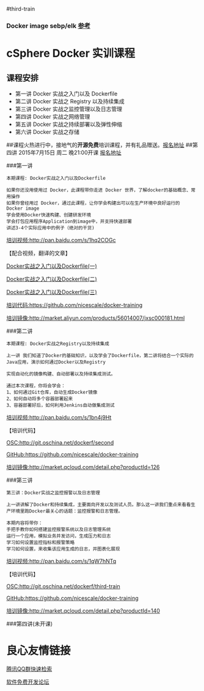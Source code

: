 #third-train

### Docker image sebp/elk [参考](https://github.com/spujadas/elk-docker)

# cSphere Docker 实训课程

## 课程安排
- 第一讲 Docker 实战之入门以及 Dockerfile
- 第二讲 Docker 实战之 Registry 以及持续集成
- 第三讲 Docker 实战之监控管理以及日志管理
- 第四讲 Docker 实战之网络管理
- 第五讲 Docker 实战之持续部署以及弹性伸缩
- 第六讲 Docker 实战之存储

##课程火热进行中，接地气的**开源免费**培训课程，并有礼品赠送。[报名地址](https://csphere.cn/training)
##第四讲 2015年7月15日 周二 晚21:00开课 [报名地址](https://csphere.cn/training)

###第一讲
```
本期课程: Docker实战之入门以及Dockerfile

如果你还没用使用过 Docker，此课程带你走进 Docker 世界，了解docker的基础概念、常用操作
如果你曾经用过 Docker，通过此课程，让你学会构建出可以在生产环境中良好运行的 Docker image
学会使用Docker快速构建、创建研发环境
学会打包应用程序Application到image中，并支持快速部署
讲述3-4个实际应用中的例子（绝对的干货)
```

[培训视频:](http://pan.baidu.com/s/1hq2COGc)http://pan.baidu.com/s/1hq2COGc

【配合视频，翻译的文章】

[Docker实战之入门以及Dockerfile(一)](http://git.oschina.net/dockerf/docker-practice/blob/master/Docker%E5%AE%9E%E6%88%98%E4%B9%8B%E5%85%A5%E9%97%A8%E4%BB%A5%E5%8F%8ADockerfile%28%E4%B8%80%29.md?dir=0&filepath=Docker%E5%AE%9E%E6%88%98%E4%B9%8B%E5%85%A5%E9%97%A8%E4%BB%A5%E5%8F%8ADockerfile%28%E4%B8%80%29.md&oid=63a62caaac5c4de2997b866d0da465a4cf016aea&sha=06f1a97af90c8d35713cacf8aac9fb86889de077)

[Docker实战之入门以及Dockerfile(二)](http://git.oschina.net/dockerf/docker-practice/blob/master/Docker%E5%AE%9E%E6%88%98%E4%B9%8B%E5%85%A5%E9%97%A8%E4%BB%A5%E5%8F%8ADockerfile%28%E4%BA%8C%29.md?dir=0&filepath=Docker%E5%AE%9E%E6%88%98%E4%B9%8B%E5%85%A5%E9%97%A8%E4%BB%A5%E5%8F%8ADockerfile%28%E4%BA%8C%29.md&oid=9312c89d48d807b99ee2f0cb9f4ecd6011db273d&sha=06f1a97af90c8d35713cacf8aac9fb86889de077)

[Docker实战之入门以及Dockerfile(三)](http://git.oschina.net/dockerf/docker-practice/blob/master/Docker%E5%AE%9E%E6%88%98%E4%B9%8B%E5%85%A5%E9%97%A8%E4%BB%A5%E5%8F%8ADockerfile%28%E4%B8%89%29.md?dir=0&filepath=Docker%E5%AE%9E%E6%88%98%E4%B9%8B%E5%85%A5%E9%97%A8%E4%BB%A5%E5%8F%8ADockerfile%28%E4%B8%89%29.md&oid=4e8ecdafe968fdd2294e4e0050293ff90b680e28&sha=06f1a97af90c8d35713cacf8aac9fb86889de077)

[培训代码:](https://github.com/nicescale/docker-training)https://github.com/nicescale/docker-training

[培训镜像:](http://market.aliyun.com/products/56014007/jxsc000181.html)http://market.aliyun.com/products/56014007/jxsc000181.html


###第二讲

```
本期课程: Docker实战之Registry以及持续集成

上一讲 我们知道了Docker的基础知识，以及学会了Dockerfile，第二讲将结合一个实际的Java应用，演示如何通过Docker以及Registry

实现自动化的镜像构建、自动部署以及持续集成测试。

通过本次课程，你将会学会：
1、如何通过Git仓库，自动生成Docker镜像
2、如何自动将多个容器部署起来
3、容器部署好后，如何利用Jenkins自动做集成测试
```

[培训视频:](http://pan.baidu.com/s/1bn4j9Ht)http://pan.baidu.com/s/1bn4j9Ht

【培训代码】

[OSC:](http://git.oschina.net/dockerf/second)http://git.oschina.net/dockerf/second

[GitHub:](https://github.com/nicescale/docker-training)https://github.com/nicescale/docker-training

[培训镜像:](http://market.qcloud.com/detail.php?productId=126)http://market.qcloud.com/detail.php?productId=126

###第三讲
```
第三讲：Docker实战之监控报警以及日志管理

上一讲讲解了Docker和持续集成，主要面向开发以及测试人员。那么这一讲我们重点来看看生产环境里跑Docker最关心的话题：监控报警和日志管理。

本期内容将带你：
手把手教你如何搭建监控报警系统以及日志管理系统
运行一个应用，模拟业务并发访问，生成压力和日志
学习如何设置监控指标和报警策略
学习如何设置，来收集该应用生成的日志，并图表化展现
```

[培训视频:](http://pan.baidu.com/s/1qW7hNTq)http://pan.baidu.com/s/1qW7hNTq

【培训代码】

[OSC:](http://git.oschina.net/dockerf/third-train)http://git.oschina.net/dockerf/third-train

[GitHub:](https://github.com/nicescale/docker-training)https://github.com/nicescale/docker-training 

[培训镜像:](http://market.qcloud.com/detail.php?productId=140)http://market.qcloud.com/detail.php?productId=140

###第四讲(未开课)


 # 良心友情链接

[腾讯QQ群快速检索](http://u.720life.cn/s/8cf73f7c)

[软件免费开发论坛](http://u.720life.cn/s/bbb01dc0)